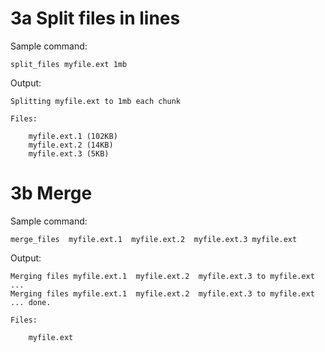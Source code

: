 # 3a Split files in lines

Sample command:


    split_files myfile.ext 1mb

Output:

    Splitting myfile.ext to 1mb each chunk

    Files:

        myfile.ext.1 (102KB)
        myfile.ext.2 (14KB)
        myfile.ext.3 (5KB)


# 3b Merge

Sample command:


    merge_files  myfile.ext.1  myfile.ext.2  myfile.ext.3 myfile.ext

Output:

    Merging files myfile.ext.1  myfile.ext.2  myfile.ext.3 to myfile.ext ...
    Merging files myfile.ext.1  myfile.ext.2  myfile.ext.3 to myfile.ext ... done.

    Files:

        myfile.ext